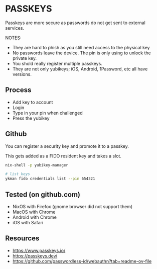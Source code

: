 # PASSKEYS

Passkeys are more secure as passwords do not get sent to external services.

NOTES:

* They are hard to phish as you still need access to the physical key
* No passwords leave the device. The pin is only using to unlock the private key.  
* You shold really register multiple passkeys.
* They are not only yubikeys; iOS, Android, 1Password, etc all have versions. 

## Process

* Add key to account
* Login
* Type in your pin when challenged
* Press the yubikey

## Github

You can register a security key and promote it to a passkey.

This gets added as a FIDO resident key and takes a slot.  

```sh
nix-shell -p yubikey-manager

# list keys
ykman fido credentials list --pin 654321
```

## Tested (on github.com)

* NixOS with Firefox (gnome browser did not support them)
* MacOS with Chrome
* Android with Chrome
* iOS with Safari

## Resources

* https://www.passkeys.io/
* https://passkeys.dev/
* https://github.com/passwordless-id/webauthn?tab=readme-ov-file
